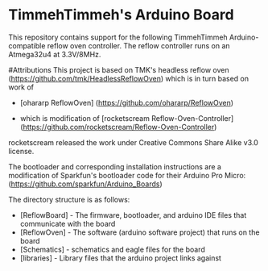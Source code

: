 # TimmehTimmeh's Arduino Board

This repository contains support for the following TimmehTimmeh Arduino-compatible reflow oven controller.  The reflow controller runs on an Atmega32u4 at 3.3V/8MHz.

#Attributions
This project is based on TMK's headless reflow oven (https://github.com/tmk/HeadlessReflowOven) which is in turn based on  work of 

* [ohararp ReflowOven]  (https://github.com/ohararp/ReflowOven)

* which is modification of [rocketscream Reflow-Oven-Controller]  (https://github.com/rocketscream/Reflow-Oven-Controller)

rocketscream released the work under Creative Commons Share Alike v3.0 license.

The bootloader and corresponding installation instructions are a modification of Sparkfun's bootloader code for their Arduino Pro Micro: (https://github.com/sparkfun/Arduino_Boards)

The directory structure is as follows:
* [ReflowBoard]	- The firmware, bootloader, and arduino IDE files that communicate with the board
* [ReflowOven]	- The software (arduino software project) that runs on the board
* [Schematics] - schematics and eagle files for the board
* [libraries] - Library files that the arduino project links against

